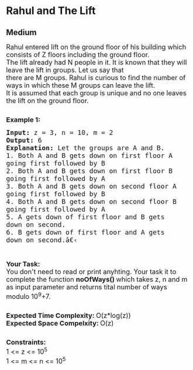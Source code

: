 # Rahul and The Lift
## Medium
<div class="problems_problem_content__Xm_eO"><p><span style="font-size:18px">Rahul entered lift on the ground floor of his building which consists of Z floors including the ground floor.<br>
The lift already had N people in it. It is known that they will leave the lift in groups. Let us say that<br>
there are M groups. Rahul is curious to find the number of ways in which these M groups can leave the lift.<br>
It is assumed that each group is unique and no one leaves the lift on the ground floor.</span><br>
&nbsp;</p>

<p><span style="font-size:18px"><strong>Example 1:</strong></span></p>

<pre><span style="font-size:18px"><strong>Input: </strong>z = 3, n = 10, m = 2
<strong>Output: </strong>6
<strong>Explanation: </strong>Let the groups are A and B.
1. Both A and B gets down on first floor A 
going first followed by B
2. Both A and B gets down on first floor B 
going first followed by A
3. Both A and B gets down on second floor A 
going first followed by B
4. Both A and B gets down on second floor B 
going first followed by A
5. A gets down of first floor and B gets 
down on second.
6. B gets down of first floor and A gets 
down on second.â€‹</span>
</pre>

<p>&nbsp;</p>

<p><span style="font-size:18px"><strong>Your Task:</strong><br>
You don't need to read or print anyhting. Your task it to complete the function&nbsp;<strong>noOfWays()&nbsp;</strong>which takes z, n and m as input parameter and returns tital number of ways modulo 10<sup>9</sup>+7.</span><br>
&nbsp;</p>

<p><span style="font-size:18px"><strong>Expected Time Complexity:&nbsp;</strong>O(z*log(z))<br>
<strong>Expected Space Compelxity:&nbsp;</strong>O(z)</span><br>
&nbsp;</p>

<p><span style="font-size:18px"><strong>Constraints:</strong><br>
1 &lt;= z &lt;= 10<sup>5</sup><br>
1 &lt;= m &lt;= n &lt;= 10<sup>5</sup></span></p>
</div>
